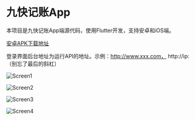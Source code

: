 # 九快记账App

本项目是九快记账App端源代码，使用Flutter开发，支持安卓和iOS端。

[安卓APK下载地址](https://github.com/getmoneynote/moneynote-flutter/releases)

登录界面后台地址为运行API的地址。示例：http://www.xxx.com， http://ip: （别忘了最后的斜杠）



![Screen1](https://raw.githubusercontent.com/getmoneynote/moneywhere_user_flutter/main/screenshots/1.jpg "Screen1")


![Screen2](https://raw.githubusercontent.com/getmoneynote/moneywhere_user_flutter/main/screenshots/2.jpg "Screen2")


![Screen3](https://raw.githubusercontent.com/getmoneynote/moneywhere_user_flutter/main/screenshots/3.jpg "Screen3")


![Screen4](https://raw.githubusercontent.com/getmoneynote/moneywhere_user_flutter/main/screenshots/4.jpg "Screen4")
